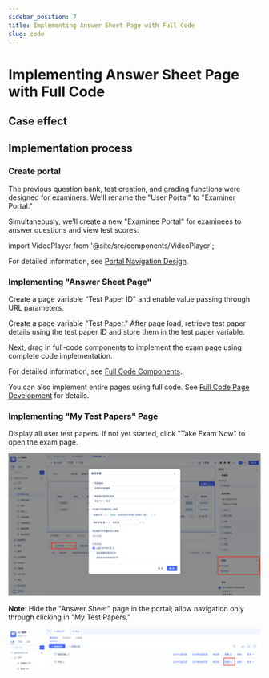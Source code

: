 ```yaml
---
sidebar_position: 7
title: Implementing Answer Sheet Page with Full Code
slug: code
---
```

# Implementing Answer Sheet Page with Full Code

## Case effect

<VideoPlayer relatePath="/docs/tutorial/code_effect.mp4" />

## Implementation process

### Create portal

The previous question bank, test creation, and grading functions were designed for examiners. We'll rename the "User Portal" to "Examiner Portal."

Simultaneously, we'll create a new "Examinee Portal" for examinees to answer questions and view test scores:

import VideoPlayer from '@site/src/components/VideoPlayer';

<VideoPlayer relatePath="/docs/tutorial/code_create_shell.mp4" />

For detailed information, see [Portal Navigation Design](../../devguide/shell-and-page/portal-navigation-design).

### Implementing "Answer Sheet Page"

Create a page variable "Test Paper ID" and enable value passing through URL parameters.

Create a page variable "Test Paper." After page load, retrieve test paper details using the test paper ID and store them in the test paper variable.

<VideoPlayer relatePath="/docs/tutorial/code_page_var.mp4" />

Next, drag in full-code components to implement the exam page using complete code implementation.

<VideoPlayer relatePath="/docs/tutorial/code_component.mp4" />

For detailed information, see [Full Code Components](../../devguide/fullcode-ui-components-in-pages/ui-component-interface-specifications).

You can also implement entire pages using full code. See [Full Code Page Development](../../devguide/shell-and-page/full-code-page-development) for details.

### Implementing "My Test Papers" Page

Display all user test papers. If not yet started, click "Take Exam Now" to open the exam page.

![](../img/code_173517.png)


**Note**: Hide the "Answer Sheet" page in the portal; allow navigation only through clicking in "My Test Papers."

![](../img/code_091249.png)